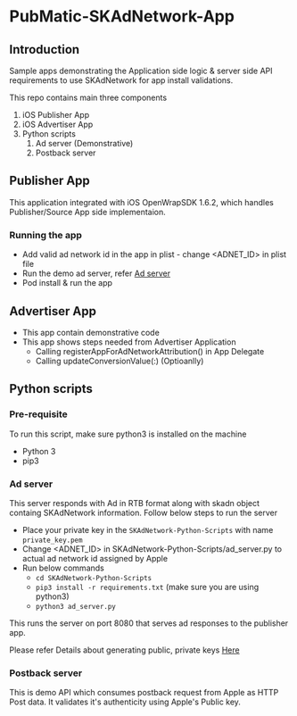 # PubMatic-SKAdNetwork-App

## Introduction
Sample apps demonstrating the Application side logic & server side API requirements to use SKAdNetwork for app install validations.

This repo contains main three components

1. iOS Publisher App
2. iOS Advertiser App
3. Python scripts
   1. Ad server (Demonstrative)
   2. Postback server

## Publisher App

This application integrated with iOS OpenWrapSDK 1.6.2, which handles Publisher/Source App side implementaion.

### Running the app

- Add valid ad network id in the app in plist - change <ADNET_ID> in plist file
- Run the demo ad server, refer  [Ad server](https://github.com/PubMatic/PubMatic-SKAdNetwork-App#ad-server)
- Pod install & run the app


## Advertiser App

- This app contain demonstrative code
- This app shows steps needed from Advertiser Application
  - Calling registerAppForAdNetworkAttribution() in App Delegate
  - Calling updateConversionValue(:) (Optioanlly)



## Python scripts
### Pre-requisite
To run this script, make sure python3 is installed on the machine
* Python 3 
* pip3

### Ad server
This server responds with Ad in RTB format along with skadn object containg SKAdNetwork information.
Follow below steps to run the server

- Place your private key in the `SKAdNetwork-Python-Scripts` with name `private_key.pem`
- Change <ADNET_ID> in SKAdNetwork-Python-Scripts/ad_server.py to actual ad network id assigned by Apple
- Run below commands
  - `cd SKAdNetwork-Python-Scripts`
  - `pip3 install -r requirements.txt` (make sure you are using python3)
  - `python3 ad_server.py`

This runs the server on port 8080 that serves ad responses to the publisher app.

Please refer Details about generating public, private keys [Here](https://developer.apple.com/documentation/storekit/skadnetwork/registering_an_ad_network)

### Postback server
This is demo API which consumes postback request from Apple as HTTP Post data. It validates it's authenticity using Apple's Public key.
